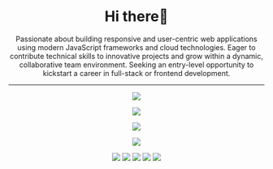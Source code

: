 <h1 align="center">
Hi there👋
</h1>
<p align="center">
Passionate about building responsive and user-centric web applications using modern JavaScript frameworks and cloud technologies. Eager to contribute technical skills to innovative projects and grow within a dynamic, collaborative team environment. Seeking an entry-level opportunity to kickstart a career in full-stack or frontend development.
</p>


<hr>
<p align="center">
  <a href="https://skillicons.dev">
    <img src="https://skillicons.dev/icons?i=html,css,js,tailwind,react" />
  </a>
</p>

<p align="center">
  <a href="https://skillicons.dev">
    <img src="https://skillicons.dev/icons?i=java,nodejs,mongodb,mysql"/>
  </a>
</p>

<p align="center">
  <a href="https://skillicons.dev">
    <img src="https://skillicons.dev/icons?i=git,github"/>
  </a>
</p>

<p align="center">
  <a href="https://skillicons.dev">
    <img src="https://skillicons.dev/icons?i=vscode"/>
  </a>
</p>
</hr>
<p align="center">
<img src="http://github-profile-summary-cards.vercel.app/api/cards/profile-details?username=athul457&theme=gruvbox"/>
 <img src="http://github-profile-summary-cards.vercel.app/api/cards/repos-per-language?username=athul457&theme=gruvbox&exclude={exclude}">
 <img src="http://github-profile-summary-cards.vercel.app/api/cards/most-commit-language?username=athul457&theme=gruvbox&exclude={exclude}">
 <img src="http://github-profile-summary-cards.vercel.app/api/cards/stats?username=athul457&theme=gruvbox">
 <img src="https://github-profile-summary-cards.vercel.app/api/cards/productive-time?username=athul457&theme=gruvbox&utcOffSet=330">
</p>
